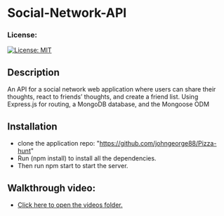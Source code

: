 # Social-Network-API

### License:
  [![License: MIT](https://img.shields.io/badge/License-MIT-yellow.svg)](https://opensource.org/licenses/MIT)

## Description 
An API for a social network web application where users can share their thoughts, react to friends’ thoughts, and create a friend list.
Using Express.js for routing, a MongoDB database, and the Mongoose ODM

## Installation
* clone the application repo: "https://github.com/johngeorge88/Pizza-hunt"
* Run (npm install) to install all the dependencies.
* Then run npm start to start the server.

## Walkthrough video:
* <a href="https://drive.google.com/drive/folders/1KMjhOTQPtY2OKnz8sAvmJ0IrE7BoSFzA?usp=sharing">Click here to open the videos folder.</a>

